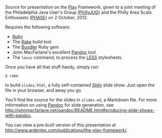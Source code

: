 Source for presentation on the [Play][] Framework, given to a joint meeting of
the Philadelphia Java User's Group ([PhillyJUG][]) and the Philly Area Scala
Enthusiasts ([PHASE][]) on 2 October, 2012.

Requires the following software:

* [Ruby][]
* The [Rake][] build tool
* The [Bundler][] Ruby gem
* John MacFarlane's excellent [Pandoc][] tool
* The `lessc` command, to process the [LESS][] stylesheets.

Once you have all that stuff handy, simply run:

    $ rake

to build `slides.html`, a fully self-contained [Slidy][] slide show. Just
open the file in your browser, and away you go.

You'll find the source for the slides in `slides.md`, a Markdown file.
For more information on using [Pandoc][] for slide generation, see
<http://johnmacfarlane.net/pandoc/README.html#producing-slide-shows-with-pandoc>.

You can view a pre-built version of this presentation at
<http://www.ardentex.com/publications/the-play-framework/>.

[Ruby]: http://www.ruby-lang.org/
[Rake]: http://rake.rubyforge.org/
[Bundler]: http://gembundler.com/
[LESS]: http://lesscss.org/
[Pandoc]: http://johnmacfarlane.net/pandoc/
[Play]: http://playframework.org/
[PhillyJUG]: http://phillyjug.skookle.com/
[PHASE]: http://scala-phase.org/
[Slidy]: http://www.w3.org/Talks/Tools/Slidy/